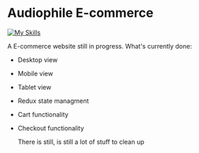 # Audiophile E-commerce

[![My Skills](https://skills.thijs.gg/icons?i=react,redux,tailwind,javascript,&theme=dark)](https://skills.thijs.gg)

A E-commerce website still in progress.
What's currently done:
- Desktop view
- Mobile view
- Tablet view
- Redux state managment
- Cart functionality
- Checkout functionality

  There is still, is still a lot of stuff to clean up



